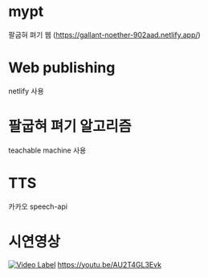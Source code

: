 # mypt 
팔굽혀 펴기 웹 (https://gallant-noether-902aad.netlify.app/)
# Web publishing
netlify 사용
# 팔굽혀 펴기 알고리즘
teachable machine 사용
# TTS
카카오 speech-api 
# 시연영상
[![Video Label](http://img.youtube.com/vi/AU2T4GL3Evk/0.jpg)](https://youtu.be/AU2T4GL3Evk?t=0s)
https://youtu.be/AU2T4GL3Evk
